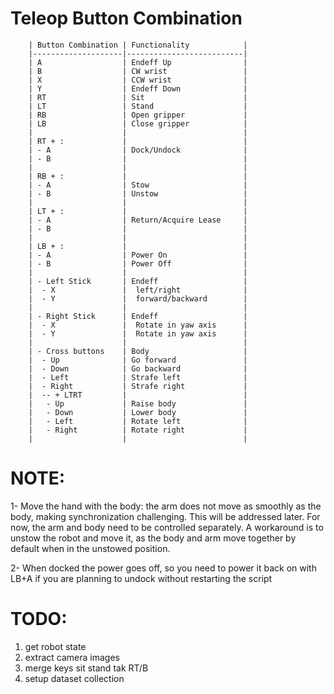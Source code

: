# Teleop Button Combination

        | Button Combination | Functionality            |
        |--------------------|--------------------------|
        | A                  | Endeff Up                |
        | B                  | CW wrist                 |
        | X                  | CCW wrist                |
        | Y                  | Endeff Down              |
        | RT                 | Sit                      |
        | LT                 | Stand                    |
        | RB                 | Open gripper             |
        | LB                 | Close gripper            |
        |                    |                          |
        | RT + :             |                          |
        | - A                | Dock/Undock              |
        | - B                |                          |
        |                    |                          |
        | RB + :             |                          |
        | - A                | Stow                     |
        | - B                | Unstow                   |
        |                    |                          |
        | LT + :             |                          |
        | - A                | Return/Acquire Lease     |
        | - B                |                          |
        |                    |                          |
        | LB + :             |                          |
        | - A                | Power On                 |
        | - B                | Power Off                |
        |                    |                          |
        | - Left Stick       | Endeff                   |
        |  - X               |  left/right              |
        |  - Y               |  forward/backward        |
        |                    |                          |
        | - Right Stick      | Endeff                   |
        |  - X               |  Rotate in yaw axis      |
        |  - Y               |  Rotate in yaw axis      |
        |                    |                          |
        | - Cross buttons    | Body                     |
        |  - Up              | Go forward               |
        |  - Down            | Go backward              |
        |  - Left            | Strafe left              |
        |  - Right           | Strafe right             |
        |  -- + LTRT         |                          |
        |   - Up             | Raise body               |
        |   - Down           | Lower body               |
        |   - Left           | Rotate left              |
        |   - Right          | Rotate right             |
        |                    |                          |

# NOTE:

1- Move the hand with the body: the arm does not move as smoothly as the body, making synchronization challenging. This will be addressed later. For now, the arm and body need to be controlled separately. A workaround is to unstow the robot and move it, as the body and arm move together by default when in the unstowed position.

2- When docked the power goes off, so you need to power it back on with LB+A if you are planning to undock without restarting the script

# TODO:

1) get robot state
2) extract camera images
4) merge keys sit stand tak RT/B 
7) setup dataset collection
